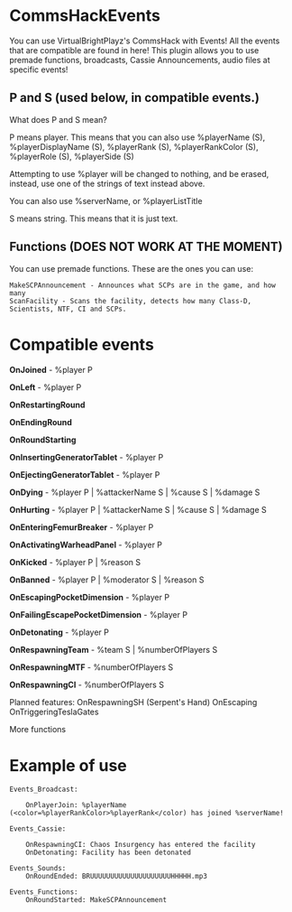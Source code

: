 # CommsHackEvents
You can use VirtualBrightPlayz's CommsHack with Events! All the events that are compatible are found in here!
This plugin allows you to use premade functions, broadcasts, Cassie Announcements, audio files at specific events!


## P and S (used below, in compatible events.)
What does P and S mean?

P means player. This means that you can also use %playerName (S), %playerDisplayName (S), %playerRank (S), %playerRankColor (S), %playerRole (S), %playerSide (S)

Attempting to use %player will be changed to nothing, and be erased, instead, use one of the strings of text instead above.

You can also use %serverName, or %playerListTitle

S means string. This means that it is just text.

## Functions (DOES NOT WORK AT THE MOMENT)
You can use premade functions. These are the ones you can use:
```
MakeSCPAnnouncement - Announces what SCPs are in the game, and how many
ScanFacility - Scans the facility, detects how many Class-D, Scientists, NTF, CI and SCPs.
```

# Compatible events
**OnJoined** - %player P

**OnLeft** - %player P

**OnRestartingRound**

**OnEndingRound**

**OnRoundStarting**

**OnInsertingGeneratorTablet** - %player P

**OnEjectingGeneratorTablet** - %player P

**OnDying** - %player P | %attackerName S | %cause S | %damage S

**OnHurting** - %player P | %attackerName S | %cause S | %damage S

**OnEnteringFemurBreaker** - %player P

**OnActivatingWarheadPanel** - %player P 

**OnKicked** - %player P | %reason S

**OnBanned** - %player P | %moderator S | %reason S

**OnEscapingPocketDimension** - %player P

**OnFailingEscapePocketDimension** - %player P

**OnDetonating** - %player P

**OnRespawningTeam** - %team S | %numberOfPlayers S

**OnRespawningMTF** - %numberOfPlayers S

**OnRespawningCI** - %numberOfPlayers S

Planned features: 
OnRespawningSH (Serpent's Hand)
OnEscaping
OnTriggeringTeslaGates

More functions

# Example of use
```
Events_Broadcast:

    OnPlayerJoin: %playerName (<color=%playerRankColor>%playerRank</color) has joined %serverName!

Events_Cassie:

    OnRespawningCI: Chaos Insurgency has entered the facility
    OnDetonating: Facility has been detonated

Events_Sounds:
    OnRoundEnded: BRUUUUUUUUUUUUUUUUUUUUHHHHH.mp3
 
Events_Functions:
    OnRoundStarted: MakeSCPAnnouncement
```
